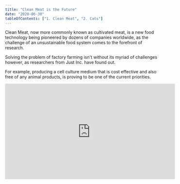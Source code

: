 ```yaml
---
title: "Clean Meat is the Future"
date: "2020-06-30"
tableOfContents: ["1. Clean Meat", "2. Cats"]
---
```


Clean Meat, now more commonly known as cultivated meat, is a new food technology being pioneered by dozens of companies worldwide, as the challenge of an unsustainable food system comes to the forefront of research.

Solving the problem of factory farming isn't without its myriad of challenges however, as researchers from Just Inc. have found out.

For example, producing a cell culture medium that is cost effective and also free of any animal products, is proving to be one of the current priorities.

<iframe width="560" height="315" src="https://www.youtube.com/embed/4SZl1r2O_bY" frameborder="0" allowfullscreen></iframe>
